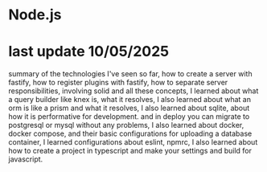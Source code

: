 # Node.js

# last update 10/05/2025

summary of the technologies I've seen so far, how to create a server with fastify, how to register plugins with fastify, how to separate server responsibilities, involving solid and all these concepts, I learned about what a query builder like knex is, what it resolves, I also learned about what an orm is like a prism and what it resolves, I also learned about sqlite, about how it is performative for development. and in deploy you can migrate to postgresql or mysql without any problems, I also learned about docker, docker compose, and their basic configurations for uploading a database container, I learned configurations about eslint, npmrc, I also learned about how to create a project in typescript and make your settings and build for javascript.





